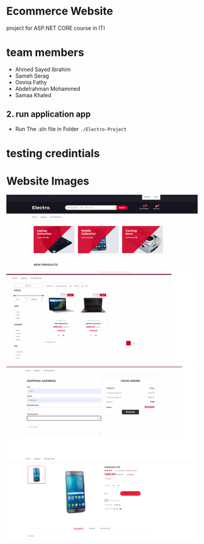# Ecommerce Website
project for ASP.NET CORE course in ITI

# team members
- Ahmed Sayed Ibrahim
- Sameh Serag
- Omnia Fathy
- Abdelrahman Mohammed
- Samaa Khaled


## 2. run application app
- Run The .sln file in Folder `./Electro-Project`


# testing credintials





# Website Images
![Demo1](images/image1.png)
![Demo2](images/image2.png)
![Demo3](images/image3.png)
![Demo4](images/image4.png)
